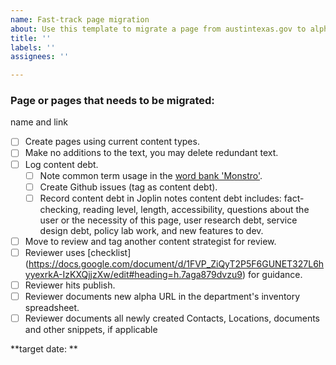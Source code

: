 ```yaml
---
name: Fast-track page migration
about: Use this template to migrate a page from austintexas.gov to alpha.austin.gov
title: ''
labels: ''
assignees: ''

---
```


### Page or pages that needs to be migrated:
name and link

- [ ]  Create pages using current content types.
- [ ]  Make no additions to the text, you may delete redundant text.
- [ ]  Log content debt.
    - [ ] Note common term usage in the [word bank 'Monstro'](https://docs.google.com/spreadsheets/d/1gEyX6ayn1TW7CQxngsMT9pej-egMWxCtxAzRWXAeLfM/edit#gid=0).
    - [ ] Create Github issues (tag as content debt).
    - [ ] Record content debt in Joplin notes content debt includes: fact-checking, reading level, length, accessibility, questions about the user or the necessity of this page, user research debt, service design debt, policy lab work, and new features to dev.
- [ ]  Move to review and tag another content strategist for review.
- [ ]  Reviewer uses [checklist] (https://docs.google.com/document/d/1FVP_ZiQyT2P5F6GUNET327L6hyyexrkA-IzKXQjjzXw/edit#heading=h.7aga879dvzu9) for guidance.
- [ ]  Reviewer hits publish.
- [ ]  Reviewer documents new alpha URL in the department's inventory spreadsheet.
- [ ]  Reviewer documents all newly created Contacts, Locations, documents and other snippets, if applicable

**target date: **

